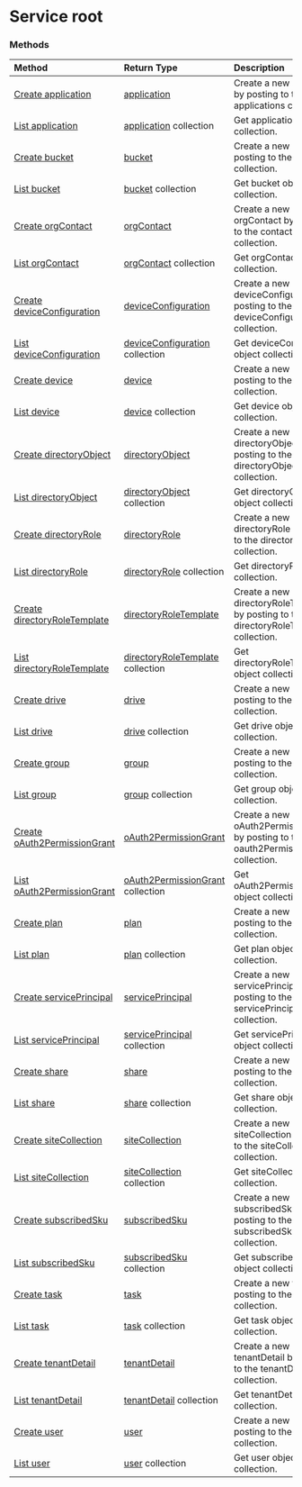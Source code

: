 # Service root


### Methods

| Method		   | Return Type	|Description|
|:---------------|:--------|:----------|
|[Create application](../api/application_post_applications.md) |[application](application.md)| Create a new application by posting to the applications collection.|
|[List application](../api/application_list.md) | [application](application.md) collection |Get application object collection. |
|[Create bucket](../api/bucket_post_buckets.md) |[bucket](bucket.md)| Create a new bucket by posting to the buckets collection.|
|[List bucket](../api/bucket_list.md) | [bucket](bucket.md) collection |Get bucket object collection. |
|[Create orgContact](../api/orgcontact_post_contacts.md) |[orgContact](orgcontact.md)| Create a new orgContact by posting to the contacts collection.|
|[List orgContact](../api/orgcontact_list.md) | [orgContact](orgcontact.md) collection |Get orgContact object collection. |
|[Create deviceConfiguration](../api/deviceconfiguration_post_deviceconfiguration.md) |[deviceConfiguration](deviceconfiguration.md)| Create a new deviceConfiguration by posting to the deviceConfiguration collection.|
|[List deviceConfiguration](../api/deviceconfiguration_list.md) | [deviceConfiguration](deviceconfiguration.md) collection |Get deviceConfiguration object collection. |
|[Create device](../api/device_post_devices.md) |[device](device.md)| Create a new device by posting to the devices collection.|
|[List device](../api/device_list.md) | [device](device.md) collection |Get device object collection. |
|[Create directoryObject](../api/directoryobject_post_directoryobjects.md) |[directoryObject](directoryobject.md)| Create a new directoryObject by posting to the directoryObjects collection.|
|[List directoryObject](../api/directoryobject_list.md) | [directoryObject](directoryobject.md) collection |Get directoryObject object collection. |
|[Create directoryRole](../api/directoryrole_post_directoryroles.md) |[directoryRole](directoryrole.md)| Create a new directoryRole by posting to the directoryRoles collection.|
|[List directoryRole](../api/directoryrole_list.md) | [directoryRole](directoryrole.md) collection |Get directoryRole object collection. |
|[Create directoryRoleTemplate](../api/directoryroletemplate_post_directoryroletemplates.md) |[directoryRoleTemplate](directoryroletemplate.md)| Create a new directoryRoleTemplate by posting to the directoryRoleTemplates collection.|
|[List directoryRoleTemplate](../api/directoryroletemplate_list.md) | [directoryRoleTemplate](directoryroletemplate.md) collection |Get directoryRoleTemplate object collection. |
|[Create drive](../api/drive_post_drives.md) |[drive](drive.md)| Create a new drive by posting to the drives collection.|
|[List drive](../api/drive_list.md) | [drive](drive.md) collection |Get drive object collection. |
|[Create group](../api/group_post_groups.md) |[group](group.md)| Create a new group by posting to the groups collection.|
|[List group](../api/group_list.md) | [group](group.md) collection |Get group object collection. |
|[Create oAuth2PermissionGrant](../api/oauth2permissiongrant_post_oauth2permissiongrants.md) |[oAuth2PermissionGrant](oauth2permissiongrant.md)| Create a new oAuth2PermissionGrant by posting to the oauth2PermissionGrants collection.|
|[List oAuth2PermissionGrant](../api/oauth2permissiongrant_list.md) | [oAuth2PermissionGrant](oauth2permissiongrant.md) collection |Get oAuth2PermissionGrant object collection. |
|[Create plan](../api/plan_post_plans.md) |[plan](plan.md)| Create a new plan by posting to the plans collection.|
|[List plan](../api/plan_list.md) | [plan](plan.md) collection |Get plan object collection. |
|[Create servicePrincipal](../api/serviceprincipal_post_serviceprincipals.md) |[servicePrincipal](serviceprincipal.md)| Create a new servicePrincipal by posting to the servicePrincipals collection.|
|[List servicePrincipal](../api/serviceprincipal_list.md) | [servicePrincipal](serviceprincipal.md) collection |Get servicePrincipal object collection. |
|[Create share](../api/share_post_shares.md) |[share](share.md)| Create a new share by posting to the shares collection.|
|[List share](../api/share_list.md) | [share](share.md) collection |Get share object collection. |
|[Create siteCollection](../api/sitecollection_post_sitecollections.md) |[siteCollection](sitecollection.md)| Create a new siteCollection by posting to the siteCollections collection.|
|[List siteCollection](../api/sitecollection_list.md) | [siteCollection](sitecollection.md) collection |Get siteCollection object collection. |
|[Create subscribedSku](../api/subscribedsku_post_subscribedskus.md) |[subscribedSku](subscribedsku.md)| Create a new subscribedSku by posting to the subscribedSkus collection.|
|[List subscribedSku](../api/subscribedsku_list.md) | [subscribedSku](subscribedsku.md) collection |Get subscribedSku object collection. |
|[Create task](../api/task_post_tasks.md) |[task](task.md)| Create a new task by posting to the tasks collection.|
|[List task](../api/task_list.md) | [task](task.md) collection |Get task object collection. |
|[Create tenantDetail](../api/tenantdetail_post_tenantdetails.md) |[tenantDetail](tenantdetail.md)| Create a new tenantDetail by posting to the tenantDetails collection.|
|[List tenantDetail](../api/tenantdetail_list.md) | [tenantDetail](tenantdetail.md) collection |Get tenantDetail object collection. |
|[Create user](../api/user_post_users.md) |[user](user.md)| Create a new user by posting to the users collection.|
|[List user](../api/user_list.md) | [user](user.md) collection |Get user object collection. |

<!-- uuid: 8fcb5dbc-d5aa-4681-8e31-b001d5168d79
2015-10-25 14:57:30 UTC -->
<!-- {
  "type": "#page.annotation",
  "description": "Service root",
  "keywords": "",
  "section": "documentation",
  "tocPath": ""
}-->